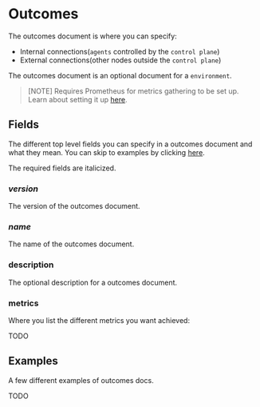 # Outcomes

The outcomes document is where you can specify:

- Internal connections(`agents` controlled by the `control plane`)
- External connections(other nodes outside the `control plane`)

The outcomes document is an optional document for a `environment`.

> [NOTE] Requires Prometheus for metrics gathering to be set up. Learn about setting it up [here](../running/METRICS_AND_LOGGING.md).

## Fields

The different top level fields you can specify in a outcomes document and what they mean. You can skip to examples by clicking [here](#examples).

The required fields are italicized.

### _version_

The version of the outcomes document.

### _name_

The name of the outcomes document.

### description

The optional description for a outcomes document.

### metrics

Where you list the different metrics you want achieved:

TODO

## Examples

A few different examples of outcomes docs.

TODO